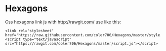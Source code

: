 Hexagons
========

Css hexagons
link js with http://rawgit.com/
use like this:
<script src="//ajax.googleapis.com/ajax/libs/jquery/1.11.1/jquery.min.js"></script>
	<link rel='stylesheet' href='https://raw.githubusercontent.com/coler706/Hexagons/master/style.css'/>
	<script type="text/javascript" src="https://rawgit.com/coler706/Hexagons/master/script.js"></script>
